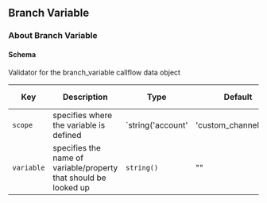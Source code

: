 ## Branch Variable

### About Branch Variable

#### Schema

Validator for the branch_variable callflow data object



Key | Description | Type | Default | Required | Support Level
--- | ----------- | ---- | ------- | -------- | -------------
`scope` | specifies where the variable is defined | `string('account' | 'custom_channel_vars' | 'device' | 'merged' | 'user')` | `custom_channel_vars` | `false` |  
`variable` | specifies the name of variable/property that should be looked up | `string()` | "" | `true` |  



